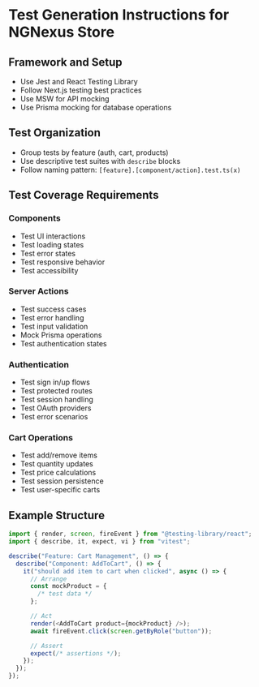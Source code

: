 # Test Generation Instructions for NGNexus Store

## Framework and Setup

- Use Jest and React Testing Library
- Follow Next.js testing best practices
- Use MSW for API mocking
- Use Prisma mocking for database operations

## Test Organization

- Group tests by feature (auth, cart, products)
- Use descriptive test suites with `describe` blocks
- Follow naming pattern: `[feature].[component/action].test.ts(x)`

## Test Coverage Requirements

### Components

- Test UI interactions
- Test loading states
- Test error states
- Test responsive behavior
- Test accessibility

### Server Actions

- Test success cases
- Test error handling
- Test input validation
- Mock Prisma operations
- Test authentication states

### Authentication

- Test sign in/up flows
- Test protected routes
- Test session handling
- Test OAuth providers
- Test error scenarios

### Cart Operations

- Test add/remove items
- Test quantity updates
- Test price calculations
- Test session persistence
- Test user-specific carts

## Example Structure

```typescript
import { render, screen, fireEvent } from "@testing-library/react";
import { describe, it, expect, vi } from "vitest";

describe("Feature: Cart Management", () => {
  describe("Component: AddToCart", () => {
    it("should add item to cart when clicked", async () => {
      // Arrange
      const mockProduct = {
        /* test data */
      };

      // Act
      render(<AddToCart product={mockProduct} />);
      await fireEvent.click(screen.getByRole("button"));

      // Assert
      expect(/* assertions */);
    });
  });
});
```
